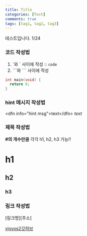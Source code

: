 ```yaml
---
title: Title
categories: [Test]
comments: true
tags: [tag1, tag2, tag3]
---
```


테스트입니다. 1/24

### 코드 작성법
1. \`와 \` 사이에 작성 :: `code`
2. \`\`\`와 \`\`\` 사이에 작성
```c
int main(void) {
  return 0;
}
```

### hint 메시지 작성법
\<dfn info="hint msg"\>text\</dfn\>
<dfn info="hint">text</dfn>

### 제목 작성법
**\#의 개수만큼** 각각 h1, h2, h3 가능!!
# h1
## h2
### h3

### 링크 작성법
\[링크명\]\[주소\]

[yjovos2깃허브][yjovos2-gh]


[yjovos2-gh]:		https://github.com/yjovos2/
